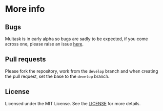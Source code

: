 # More info

## Bugs

Multask is in early alpha so bugs are sadly to be expected, if you come across one, please raise an issue [here](https://github.com/AFreeChameleon/multask/issues/new).

## Pull requests

Please fork the repository, work from the `develop` branch and when creating the pull request,
set the base to the `develop` branch.

## License

Licensed under the MIT License. See the [LICENSE](https://github.com/AFreeChameleon/multask/blob/master/LICENSE) for more details.
